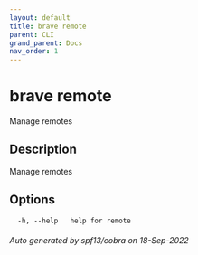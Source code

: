 ```yaml
---
layout: default
title: brave remote
parent: CLI
grand_parent: Docs
nav_order: 1
---
```


# brave remote

Manage remotes

## Description

Manage remotes

## Options

```
  -h, --help   help for remote
```

###### Auto generated by spf13/cobra on 18-Sep-2022
